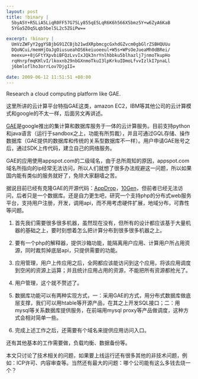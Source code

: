 ```yaml
--- 
layout: post
title: !binary |
  5byA5Y+R5LiA5LiqR0FF57G75Ly855qE5LqR6K6h566X5bmz5Y+w6ZyA6KaB
  5YGa5ZOq5Lqb5bel5L2c5ZGiPw==

excerpt: !binary |
  UmVzZWFyY2ggYSBjbG91ZCBjb21wdXRpbmcgcGxhdGZvcm0gbGlrZSBHQUUu
  DQoNCui/memHjOaJgOiusueahOS6keiuoeeul+W5s+WPsOeJueaMh0dBRei/
  meexu++8jGFtYXpvbiBFQzLvvIxJQk3nrYnlhbbku5blhazlj7jnmoTkupHo
  rqHnrpfmqKHlvI/lkoxnb29nbGXnmoTkuI3lpKrkuIDmoLfvvIzlkI7pnaLl
  j6bmloflho3orrLov7DjgII=

date: 2009-06-12 11:51:51 +08:00
---
```

Research a cloud computing platform like GAE.

这里所讲的云计算平台特指GAE这类，amazon EC2，IBM等其他公司的云计算模式和google的不太一样，后面另文再讲述。

<a href="http://code.google.com/intl/zh-CN/appengine/">GAE</a>是google推出的集计算和数据库服务于一体的云计算服务。目前支持python和java语言（运行于sandbox之上，功能有所剪裁），并且可通过GQL存储、操作数据库（GAE提供的数据库和传统的关系型数据库不一样）。用户申请GAE账号之后，通过SDK上传代码，建立自己的网络服务。
<!--more-->
GAE的应用使用appspot.com的二级域名，由于总所周知的原因，appspot.com域名所指向的ip经常无法访问，所以人们就想了很多办法规避这一问题，所以如果国内能有类似的服务就好了，免除大家翻墙之苦。

据说目前已经有克隆GAE的开源代码：<a href="http://AppDrop.com">AppDrop</a>，<a href="http://www.10gen.com/">10Gen</a>，但前者已经无法访问，后者只是一个数据库。还是自力更生吧，研究一个支持php的分布式web服务平台，支持用户注册，开发，调用api，而不用考虑硬件扩展，地域分布，可靠性等问题。

1. 首先我们需要很多很多机器，虽然现在没有，但所有的设计都应该基于大量机器的基础之上，要时刻想着怎么把计算分布到很多很多机器之上。

2. 要有一个php的解释器，提供沙箱功能，能隔离用户应用、计算用户所占用资源，同时裁剪掉底层api，只提供需要的功能。

3. 应用管理，用户上传应用之后，全网都应该能访问到这个应用，将该应用调度到空闲的资源上运算；并且统计应用占用的资源，不能把所有资源都抢光了。

4. 用户管理，这个就不赘述了。

5. 数据库功能可以有两种实现方式，一：采用GAE的方式，用分布式数据库做底层支撑，我们可以用htable等开源产品，在其之上开发SQL接口；二：用mysql等关系数据库提供服务，在前端用mysql proxy等产品做调度，这种方式会相对简单一些。

6. 完成上述工作之后，还需要有个域名来提供应用访问入口。

还有其他基本的工作需要做，负载均衡、数据备份等。

本文只讨论了技术相关的问题，如果要上线运行还有很多其他的非技术问题，例如：ICP许可、内容审查等。当然还有最大的问题：哪个公司能有这么多钱去烧一个？

